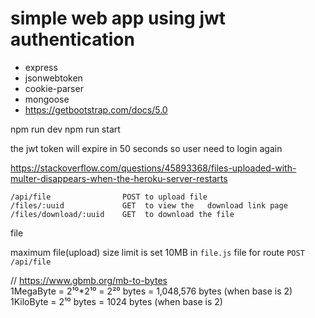# simple web app using jwt authentication 
- express
- jsonwebtoken
- cookie-parser
- mongoose
- https://getbootstrap.com/docs/5.0

npm run dev
npm run start


the jwt token will expire in 50 seconds so user need to login again


https://stackoverflow.com/questions/45893368/files-uploaded-with-multer-disappears-when-the-heroku-server-restarts  
```
/api/file                POST to upload file  
/files/:uuid             GET  to view the   download link page
/files/download/:uuid    GET  to download the file  
```

file

maximum file(upload) size limit is set 10MB in `file.js` file for route `POST /api/file`

// https://www.gbmb.org/mb-to-bytes  
1MegaByte = 2¹⁰*2¹⁰ = 2²⁰ bytes = 1,048,576 bytes (when base is 2)  
1KiloByte =           2¹⁰ bytes =      1024 bytes (when base is 2)
